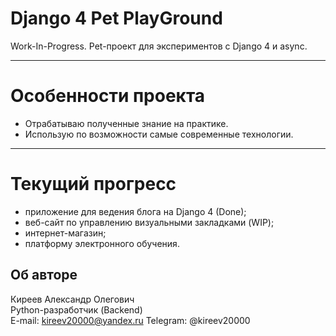 # Django 4 Pet PlayGround

Work-In-Progress. Pet-проект для экспериментов с Django 4 и async.
 
***
# Особенности проекта
- Отрабатываю полученные знание на практике.
- Использую по возможности самые современные технологии.

***
# Текущий прогресс
- приложение для ведения блога на Django 4 (Done);
- веб-сайт по управлению визуальными закладками (WIP);
- интернет-магазин;
- платформу электронного обучения.

## Об авторе <a id=7></a>

Киреев Александр Олегович  
Python-разработчик (Backend)  
E-mail: kireev20000@yandex.ru
Telegram: @kireev20000